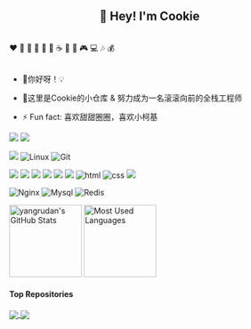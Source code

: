 <h2 align="center">👋 Hey! I'm Cookie </h2>
<br />
❤️ 🍦 🍓 🍉 🍋 🥛 ☕ 🍗 🍟 🎮 💻 🎶 💰
<br />
<br />

- 🤩你好呀！💡

- 🤔这里是Cookie的小仓库 & 努力成为一名滚滚向前的全栈工程师

- ⚡ Fun fact: 喜欢甜甜圈圈，喜欢小柯基

[![](https://img.shields.io/badge/知乎-新战鲸-red.svg)](https://www.zhihu.com/people/da-yu-hai-tang-15-70)
[![](https://img.shields.io/badge/CSDN-天空是什么颜色-blue.svg)](https://blog.csdn.net/weixin_41808500)

![](https://img.shields.io/badge/ubuntu-22.04-<COLOR>.svg)
![Linux](https://img.shields.io/badge/-Linux-FCC624?style=flat-square&logo=linux&logoColor=black)
![Git](https://img.shields.io/badge/-Git-f05032?style=flat-square&logo=Git&logoColor=white)

![](https://img.shields.io/badge/Python-red?style=flat-square&logo=python) 
![](https://img.shields.io/badge/QT-blue?style=flat-square&logo=QT) 
![](https://img.shields.io/badge/OpenCL-red?style=flat-square&logo=OpenCL) 
![](https://img.shields.io/badge/LabVIEW-blue?style=flat-square&logo=LabVIEW) 
![](https://img.shields.io/badge/C-red?style=flat-square&logo=C) 
![](https://img.shields.io/badge/Rust-blue?style=flat-square&logo=Rust) 
![html](https://img.shields.io/badge/-html-E34F26?style=flat-square&logo=html5&logoColor=white)
![css](https://img.shields.io/badge/-css-1572B6?style=flat-square&logo=css3)
![](https://img.shields.io/badge/JavaScript-red?style=flat-square&logo=javascript) 

![Nginx](https://img.shields.io/badge/-Nginx-269539?style=flat-square&logo=Nginx)
![Mysql](https://img.shields.io/badge/MySQL-blue?style=flat-square&logo=mysql&logoColor=black)
![Redis](https://img.shields.io/badge/Redis-DC382D?style=flat-square&logo=redis&logoColor=white)


<img height="130px" src="https://github-readme-stats.vercel.app/api?username=yangrudan&hide_title=false&show_icons=true&hide=issues&include_all_commits=true&count_private=true&theme=graywhite&hide_border=true&bg_color=45,ff7979,ffd479,fffc79,73fa79" alt="yangrudan's GitHub Stats"> <img height="130px" src="https://github-readme-stats.vercel.app/api/top-langs?username=yangrudan&hide_title=true&layout=compact&theme=graywhite&hide_border=true&bg_color=45,fffc79,73fa79,75f0db" alt="Most Used Languages">


#### Top Repositories


<a href="https://github.com/yangrudan/python_learn1">
  <img align="center" src="https://github-readme-stats.vercel.app/api/pin/?username=yangrudan&repo=python_learn1&theme=buefy" />
</a>
<a href="https://github.com/yangrudan/cuda_learn">
  <img align="center" src="https://github-readme-stats.vercel.app/api/pin/?username=yangrudan&repo=cuda_learn&theme=buefy" />
</a>


